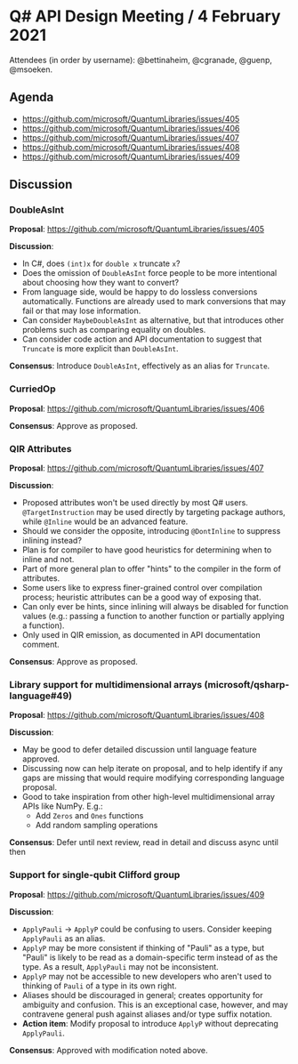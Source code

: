 # Q# API Design Meeting / 4 February 2021

Attendees (in order by username): @bettinaheim, @cgranade, @guenp, @msoeken.

## Agenda

- https://github.com/microsoft/QuantumLibraries/issues/405
- https://github.com/microsoft/QuantumLibraries/issues/406
- https://github.com/microsoft/QuantumLibraries/issues/407
- https://github.com/microsoft/QuantumLibraries/issues/408
- https://github.com/microsoft/QuantumLibraries/issues/409

## Discussion

### DoubleAsInt

**Proposal**: https://github.com/microsoft/QuantumLibraries/issues/405

**Discussion**:

- In C#, does `(int)x` for `double x` truncate `x`?
- Does the omission of `DoubleAsInt` force people to be more intentional about choosing how they want to convert?
- From language side, would be happy to do lossless conversions automatically. Functions are already used to mark conversions that may fail or that may lose information.
- Can consider `MaybeDoubleAsInt` as alternative, but that introduces other problems such as comparing equality on doubles.
- Can consider code action and API documentation to suggest that `Truncate` is more explicit than `DoubleAsInt`.

**Consensus**: Introduce `DoubleAsInt`, effectively as an alias for `Truncate`.

<!--  -->

### CurriedOp

**Proposal**: https://github.com/microsoft/QuantumLibraries/issues/406

**Consensus**: Approve as proposed.

<!--  -->

### QIR Attributes

**Proposal**: https://github.com/microsoft/QuantumLibraries/issues/407

**Discussion**:

- Proposed attributes won't be used directly by most Q# users. `@TargetInstruction` may be used directly by targeting package authors, while `@Inline` would be an advanced feature.
- Should we consider the opposite, introducing `@DontInline` to suppress inlining instead?
- Plan is for compiler to have good heuristics for determining when to inline and not.
- Part of more general plan to offer "hints" to the compiler in the form of attributes.
- Some users like to express finer-grained control over compilation process; heuristic attributes can be a good way of exposing that.
- Can only ever be hints, since inlining will always be disabled for function values (e.g.: passing a function to another function or partially applying a function).
- Only used in QIR emission, as documented in API documentation comment.

**Consensus**: Approve as proposed.

<!--  -->

### Library support for multidimensional arrays (microsoft/qsharp-language#49)

**Proposal**: https://github.com/microsoft/QuantumLibraries/issues/408

**Discussion**:

- May be good to defer detailed discussion until language feature approved.
- Discussing now can help iterate on proposal, and to help identify if any gaps are missing that would require modifying corresponding language proposal.
- Good to take inspiration from other high-level multidimensional array APIs like NumPy. E.g.:
  - Add `Zeros` and `Ones` functions
  - Add random sampling operations

**Consensus**: Defer until next review, read in detail and discuss async until then

<!--  -->

### Support for single-qubit Clifford group

**Proposal**: https://github.com/microsoft/QuantumLibraries/issues/409

**Discussion**:

- `ApplyPauli` → `ApplyP` could be confusing to users. Consider keeping `ApplyPauli` as an alias.
- `ApplyP` may be more consistent if thinking of "Pauli" as a type, but "Pauli" is likely to be read as a domain-specific term instead of as the type. As a result, `ApplyPauli` may not be inconsistent.
- `ApplyP` may not be accessible to new developers who aren't used to thinking of `Pauli` of a type in its own right.
- Aliases should be discouraged in general; creates opportunity for ambiguity and confusion. This is an exceptional case, however, and may contravene general push against aliases and/or type suffix notation.
- **Action item**: Modify proposal to introduce `ApplyP` without deprecating `ApplyPauli`.

**Consensus**: Approved with modification noted above.

<!--  -->
